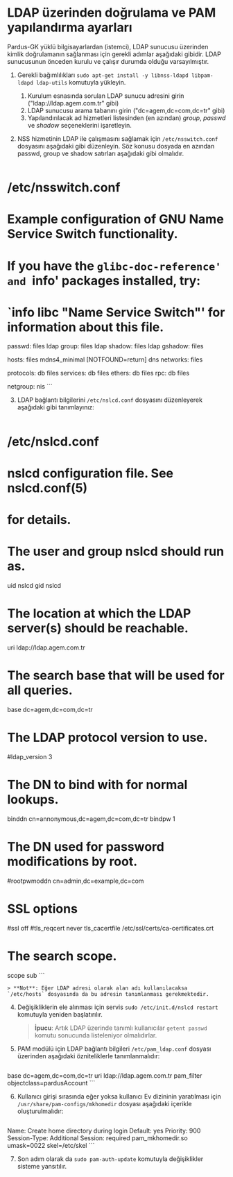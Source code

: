 # LDAP üzerinden doğrulama ve PAM yapılandırma ayarları

Pardus-GK yüklü bilgisayarlardan (istemci), LDAP sunucusu üzerinden kimlik doğrulamanın sağlanması için gerekli adımlar aşağıdaki gibidir.
LDAP sunucusunun önceden kurulu ve çalışır durumda olduğu varsayılmıştır.

1. Gerekli bağımlılıkları `sudo apt-get install -y libnss-ldapd libpam-ldapd ldap-utils` komutuyla yükleyin.
    1. Kurulum esnasında sorulan LDAP sunucu adresini girin ("ldap://ldap.agem.com.tr" gibi)
    2. LDAP sunucusu arama tabanını girin ("dc=agem,dc=com,dc=tr" gibi)
    3. Yapılandırılacak ad hizmetleri listesinden (en azından) _group_, _passwd_ ve _shadow_ seçeneklerini işaretleyin.

2. NSS hizmetinin LDAP ile çalışmasını sağlamak için `/etc/nsswitch.conf` dosyasını aşağıdaki gibi düzenleyin. Söz konusu dosyada en azından passwd, group ve shadow satırları aşağıdaki gibi olmalıdır.

    ```apacheconf
# /etc/nsswitch.conf
#
# Example configuration of GNU Name Service Switch functionality.
# If you have the `glibc-doc-reference' and `info' packages installed, try:
# `info libc "Name Service Switch"' for information about this file.

passwd:         files ldap
group:          files ldap
shadow:         files ldap
gshadow:        files

hosts:          files mdns4_minimal [NOTFOUND=return] dns
networks:       files

protocols:      db files
services:       db files
ethers:         db files
rpc:            db files

netgroup:       nis
    ```

3. LDAP bağlantı bilgilerini `/etc/nslcd.conf` dosyasını düzenleyerek aşağıdaki gibi tanımlayınız:

    ```apacheconf
# /etc/nslcd.conf
# nslcd configuration file. See nslcd.conf(5)
# for details.

# The user and group nslcd should run as.
uid nslcd
gid nslcd

# The location at which the LDAP server(s) should be reachable.
uri ldap://ldap.agem.com.tr

# The search base that will be used for all queries.
base dc=agem,dc=com,dc=tr

# The LDAP protocol version to use.
#ldap_version 3

# The DN to bind with for normal lookups.
binddn cn=annonymous,dc=agem,dc=com,dc=tr
bindpw 1

# The DN used for password modifications by root.
#rootpwmoddn cn=admin,dc=example,dc=com

# SSL options
#ssl off
#tls_reqcert never
tls_cacertfile /etc/ssl/certs/ca-certificates.crt

# The search scope.
scope sub
    ```

    > **Not**: Eğer LDAP adresi olarak alan adı kullanılacaksa `/etc/hosts` dosyasında da bu adresin tanımlanması gerekmektedir.

4. Değişikliklerin ele alınması için servis `sudo /etc/init.d/nslcd restart` komutuyla yeniden başlatırılır.

    > **İpucu**: Artık LDAP üzerinde tanımlı kullanıcılar `getent passwd` komutu sonucunda listeleniyor olmalıdırlar.
    
5. PAM modülü için LDAP bağlantı bilgileri `/etc/pam_ldap.conf` dosyası üzerinden aşağıdaki özniteliklerle tanımlanmalıdır:

    ```apacheconf
base dc=agem,dc=com,dc=tr
uri ldap://ldap.agem.com.tr
pam_filter objectclass=pardusAccount
    ```
    
6. Kullanıcı girişi sırasında eğer yoksa kullanıcı Ev dizininin yaratılması için `/usr/share/pam-configs/mkhomedir` dosyası aşağıdaki içerikle oluşturulmalıdır:

    ```apacheconf
Name: Create home directory during login
Default: yes
Priority: 900
Session-Type: Additional
Session:
        required        pam_mkhomedir.so umask=0022 skel=/etc/skel
    ```

7. Son adım olarak da `sudo pam-auth-update` komutuyla değişiklikler sisteme yansıtılır.
